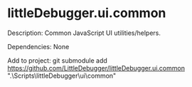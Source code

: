 # littleDebugger.ui.common

Description:
Common JavaScript UI utilities/helpers.

Dependencies:
None

Add to project:
git submodule add https://github.com/LittleDebugger/littleDebugger.ui.common ".\Scripts\littleDebugger\ui\common"